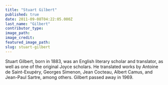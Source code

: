 ```yaml
---
title: "Stuart Gilbert"
published: true
date: 2011-09-08T04:22:05.000Z
last_name: "Gilbert"
contributor_type:
image_path:
image_credit:
featured_image_path:
slug: stuart-gilbert
---
```


Stuart Gilbert, born in 1883, was an English literary scholar and translator, as well as one of the original Joyce scholars. He translated works by Antoine de Saint-Exupéry, Georges Simenon, Jean Cocteau, Albert Camus, and Jean-Paul Sartre, among others. Gilbert passed away in 1969.

